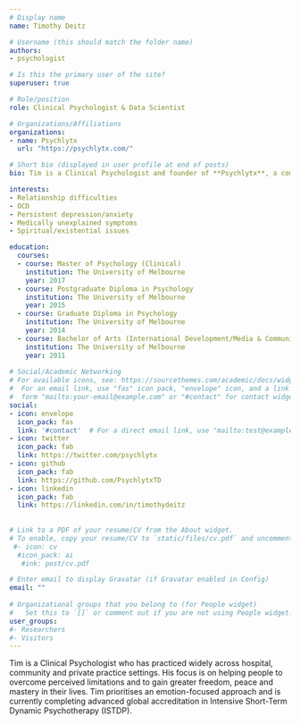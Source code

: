 ```yaml
---
# Display name
name: Timothy Deitz

# Username (this should match the folder name)
authors:
- psychologist

# Is this the primary user of the site?
superuser: true

# Role/position
role: Clinical Psychologist & Data Scientist

# Organizations/Affiliations
organizations:
- name: Psychlytx
  url: "https://psychlytx.com/"

# Short bio (displayed in user profile at end of posts)
bio: Tim is a Clinical Psychologist and founder of **Psychlytx**, a company that provides innovative software and data science consultancy in the field of health, particularly mental health.

interests:
- Relationship difficulties
- OCD
- Persistent depression/anxiety
- Medically unexplained symptoms
- Spiritual/existential issues

education:
  courses:
  - course: Master of Psychology (Clinical)
    institution: The University of Melbourne
    year: 2017
  - course: Postgraduate Diploma in Psychology
    institution: The University of Melbourne
    year: 2015
  - course: Graduate Diploma in Psychology
    institution: The University of Melbourne
    year: 2014
  - course: Bachelor of Arts (International Development/Media & Communications)
    institution: The University of Melbourne
    year: 2011
    
# Social/Academic Networking
# For available icons, see: https://sourcethemes.com/academic/docs/widgets/#icons
#  For an email link, use "fas" icon pack, "envelope" icon, and a link in the
#  form "mailto:your-email@example.com" or "#contact" for contact widget.
social:
- icon: envelope
  icon_pack: fas
  link: '#contact'  # For a direct email link, use "mailto:test@example.org".
- icon: twitter
  icon_pack: fab
  link: https://twitter.com/psychlytx
- icon: github
  icon_pack: fab
  link: https://github.com/PsychlytxTD
- icon: linkedin
  icon_pack: fab
  link: https://linkedin.com/in/timothydeitz
  
  
# Link to a PDF of your resume/CV from the About widget.
# To enable, copy your resume/CV to `static/files/cv.pdf` and uncomment the lines below.  
 #- icon: cv
  #icon_pack: ai
   #ink: post/cv.pdf

# Enter email to display Gravatar (if Gravatar enabled in Config)
email: ""
  
# Organizational groups that you belong to (for People widget)
#   Set this to `[]` or comment out if you are not using People widget.  
user_groups:
#- Researchers
#- Visitors
---
```

Tim is a Clinical Psychologist who has practiced widely across hospital, community and private practice settings. His focus is on helping people to overcome perceived limitations and to gain greater freedom, peace and mastery in their lives. Tim prioritises an emotion-focused approach and is currently completing advanced global accreditation in Intensive Short-Term Dynamic Psychotherapy (ISTDP).

